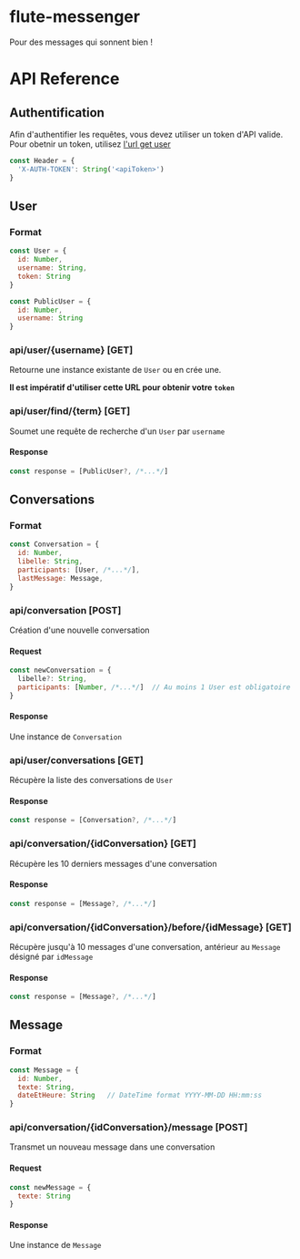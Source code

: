 # flute-messenger
Pour des messages qui sonnent bien !

# API Reference
## Authentification
Afin d'authentifier les requêtes, vous devez utiliser un token d'API valide. Pour obetnir un token, utilisez [l'url get user](#api_get_user)
```javascript
const Header = {
  'X-AUTH-TOKEN': String('<apiToken>')
}
```
## User
### Format
```js
const User = {
  id: Number,
  username: String,
  token: String
}
```
```js
const PublicUser = {
  id: Number,
  username: String
}
```
<h3 id="api_get_user">api/user/{username} [GET]</h3>

Retourne une instance existante de `User` ou en crée une.

**Il est impératif d'utiliser cette URL pour obtenir votre `token`**

### api/user/find/{term} \[GET\]
Soumet une requête de recherche d'un `User` par `username`
#### Response
```js
const response = [PublicUser?, /*...*/]
```

## Conversations
### Format
```js
const Conversation = {
  id: Number,
  libelle: String,
  participants: [User, /*...*/],
  lastMessage: Message,
}
```
### api/conversation \[POST\]
Création d'une nouvelle conversation
#### Request
```js
const newConversation = {
  libelle?: String,
  participants: [Number, /*...*/]  // Au moins 1 User est obligatoire
}
```
#### Response
Une instance de `Conversation`

### api/user/conversations \[GET\]
Récupère la liste des conversations de `User`
#### Response
```js
const response = [Conversation?, /*...*/]
```

### api/conversation/{idConversation} \[GET\]
Récupère les 10 derniers messages d'une conversation
#### Response
```js
const response = [Message?, /*...*/]
```

### api/conversation/{idConversation}/before/{idMessage} \[GET\]
Récupère jusqu'à 10 messages d'une conversation, antérieur au `Message` désigné par `idMessage`
#### Response
```js
const response = [Message?, /*...*/]
```

## Message
### Format
```js
const Message = {
  id: Number,
  texte: String,
  dateEtHeure: String   // DateTime format YYYY-MM-DD HH:mm:ss
}
```
### api/conversation/{idConversation}/message \[POST\]
Transmet un nouveau message dans une conversation
#### Request
```js
const newMessage = {
  texte: String
}
```
#### Response
Une instance de `Message`
